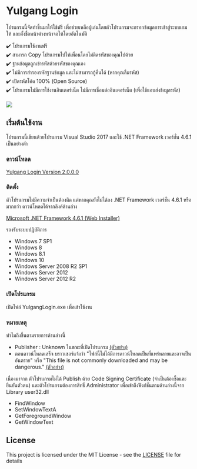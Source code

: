 # Yulgang Login
โปรแกรมนี้จัดทำขึ้นมาให้ใช้ฟรี เพื่อช่วยเหลือผู้เล่นโดยตัวโปรแกรมจะกรอกข้อมูลการเข้าสู่ระบบเกมให้ และตั้งชื่อหน้าต่างหน้าจอให้โดยอัตโนมัติ


✔️ โปรแกรมใช้งานฟรี\
✔️ สามารถ Copy โปรแกรมไปให้เพื่อนโดยไม่ติดรหัสของคุณไปด้วย\
✔️ ฐานข้อมูลถูกเข้ารหัสด้วยรหัสของคุณเอง\
✔️ ไม่มีการสำรองรหัสฐานข้อมูล และไม่สามารถกู้คืนได้ (หากคุณลืมรหัส)\
✔️ เปิดรหัสโค้ด 100% (Open Source)\
✔️ โปรแกรมไม่มีการใช้งานอินเตอร์เน็ต ไม่มีการเชื่อมต่ออินเตอร์เน็ต (เพื่อใช้แอบส่งข้อมูลรหัส)
<br/>
<br/>
![](https://i.imgur.com/BzPRHmB.png)
## เริ่มต้นใช้งาน

โปรแกรมนี้เขียนด้วยโปรแกรม Visual Studio 2017 และใช้ .NET Framework เวอร์ชั่น 4.6.1 เป็นอย่างต่ำ
### ดาวน์โหลด
[Yulgang Login Version 2.0.0.0](https://github.com/meawmuay/yulgang-login/releases/download/v2.0.0.0/Yulgang.Login.2.0.0.0.zip "Yulgang Login Latest Version")

### ติดตั้ง
ตัวโปรแกรมไม่มีความจำเป็นต้องติด แต่หากคุณยังไม่ได้ลง .NET Framework เวอร์ชั่น 4.6.1 หรือมากกว่า ดาวน์โหลดได้จากลิงค์ด้านล่าง

[Microsoft .NET Framework 4.6.1 (Web Installer)](https://www.microsoft.com/en-us/download/details.aspx?id=49981 "Microsoft .NET Framework 4.6.1 (Web Installer)")

รองรับระบบปฏิบัติการ
- Windows 7 SP1
- Windows 8
- Windows 8.1
- Windows 10
- Windows Server 2008 R2 SP1
- Windows Server 2012
- Windows Server 2012 R2

### เปิดโปรแกรม
เปิดไฟล์ YulgangLogin.exe เพื่อเข้าใช้งาน
### หมายเหตุ
ทำไมถึงขึ้นตามรายการด้านล่างนี้
- Publisher : Unknown ในขณะที่เปิดโปรแกรม [(ตัวอย่าง)](https://i.imgur.com/peSlQDG.png "(ตัวอย่าง)")
- ตอนดาวน์โหลดเสร็จ บราวเซอร์แจ้งว่า "ไฟล์นี้ไม่ได้มีการดาวน์โหลดเป็นที่แพร่หลายและอาจเป็นอันตราย" หรือ "This file is not commonly downloaded and may be dangerous." [(ตัวอย่าง)](https://i.imgur.com/FkxEtZs.png "(ตัวอย่าง)")

เนื่องมาจาก ตัวโปรแกรมไม่ได้ Publish ด้วย Code Signing Certificate (จำเป็นต้องซื้อและยืนยันตัวตน) และตัวโปรแกรมต้องการสิทธิ์ Administrator เพื่อเข้าถึงฟังก์ชั่นตามด้านล่างนี้จาก Library user32.dll
- FindWindow
- SetWindowTextA
- GetForegroundWindow
- GetWindowText

## License

This project is licensed under the MIT License - see the [LICENSE](LICENSE) file for details
